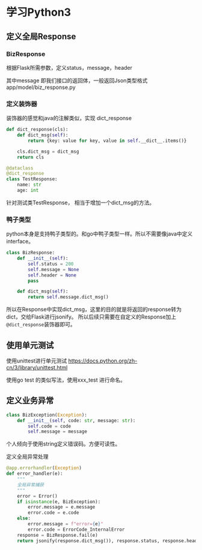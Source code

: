 # 学习Python3

## 定义全局Response
### BizResponse
根据Flask所需参数，定义status，message，header

其中message 即我们接口的返回体，一般返回Json类型格式
app/model/biz_response.py

### 定义装饰器
装饰器的感觉和java的注解类似，实现 dict_response
```python
def dict_response(cls):
    def dict_msg(self):
        return {key: value for key, value in self.__dict__.items()}

    cls.dict_msg = dict_msg
    return cls

@dataclass
@dict_response
class TestResponse:
    name: str
    age: int
```
针对测试类TestResponse， 相当于增加一个dict_msg的方法。

### 鸭子类型
python本身是支持鸭子类型的。和go中鸭子类型一样。所以不需要像java中定义interface。
```python
class BizResponse:
    def __init__(self):
        self.status = 200
        self.message = None
        self.header = None
        pass

    def dict_msg(self):
        return self.message.dict_msg()

```
所以在Response中实现dict_msg，这里的目的就是将返回的response转为dict，交给Flask进行jsonify。
所以后续只需要在自定义的Response加上`@dict_response`装饰器即可。


## 使用单元测试
使用unittest进行单元测试
https://docs.python.org/zh-cn/3/library/unittest.html


使用go test 的类似写法，使用xxx_test 进行命名。

## 定义业务异常
```python
class BizException(Exception):
    def __init__(self, code: str, message: str):
        self.code = code
        self.message = message
```

个人倾向于使用string定义错误码。方便可读性。

定义全局异常处理
```python
@app.errorhandler(Exception)
def error_handler(e):
    """
    全局异常捕获
    """
    error = Error()
    if isinstance(e, BizException):
        error.message = e.message
        error.code = e.code
    else:
        error.message = f"error={e}"
        error.code = ErrorCode_InternalError
    response = BizResponse.fail(e)
    return jsonify(response.dict_msg()), response.status, response.header
```